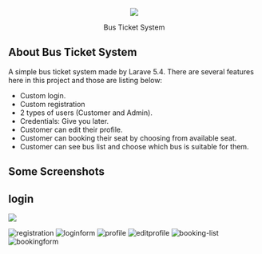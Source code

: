 <p align="center"><img src="https://laravel.com/assets/img/components/logo-laravel.svg"></p>

<p align="center">Bus Ticket System</p>

## About Bus Ticket System

A simple bus ticket system made by Larave 5.4.
There are several features here in this project and those are listing below:

- Custom login.
- Custom registration
- 2 types of users (Customer and Admin).
- Credentials: Give you later.
- Customer can edit their profile.
- Customer can booking their seat by choosing from available seat.
- Customer can see bus list and choose which bus is suitable for them.

## Some Screenshots


## login
<div>
<img src="img-project/login">
</div>




![registration](https://user-images.githubusercontent.com/5427021/42256333-74f0a6ae-7f72-11e8-8161-a215d54b2634.png)
![loginform](https://user-images.githubusercontent.com/5427021/42256349-8a87eff4-7f72-11e8-8a3b-e9eae2651160.png)
![profile](https://user-images.githubusercontent.com/5427021/42256359-9699a972-7f72-11e8-97e5-9223bf0d2a55.png)
![editprofile](https://user-images.githubusercontent.com/5427021/42256371-ab8107b8-7f72-11e8-8e0a-b74fa5c7217b.png)
![booking-list](https://user-images.githubusercontent.com/5427021/42256381-b5e36480-7f72-11e8-8a6d-0355c11fa95e.png)
![bookingform](https://user-images.githubusercontent.com/5427021/42256389-c3235740-7f72-11e8-983c-248c72d83251.png)